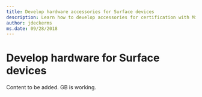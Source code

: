 ```yaml
---
title: Develop hardware accessories for Surface devices
description: Learn how to develop accessories for certification with Microsoft Surface devices.
author: jdeckerms
ms.date: 09/28/2018
---
```


# Develop hardware for Surface devices

Content to be added.   GB is working.